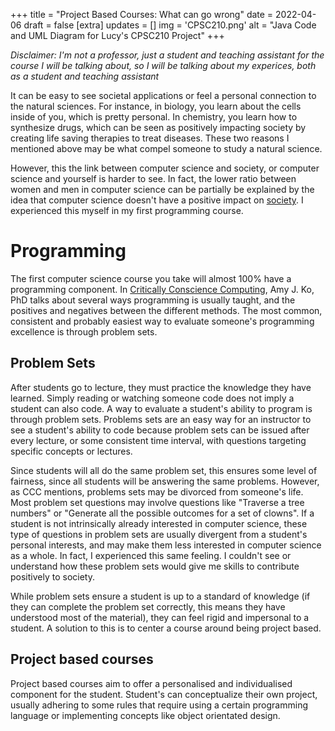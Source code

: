 +++
title = "Project Based Courses: What can go wrong"
date = 2022-04-06
draft = false
[extra]
updates = []
img = 'CPSC210.png'
alt = "Java Code and UML Diagram for Lucy's CPSC210 Project"
+++

*Disclaimer: I'm not a professor, just a student and teaching assistant for the course I will be talking about, so I will be talking about my experices, both as a student and teaching assistant*

It can be easy to see societal applications or feel a personal connection to the natural sciences. For instance, in biology, you learn about the cells inside of you, which is pretty personal. In chemistry, you learn how to synthesize drugs, which can be seen as positively impacting society by creating life saving therapies to treat diseases. These two reasons I mentioned above may be what compel someone to study a natural science. 

However, this the link between computer science and society, or computer science and yourself is harder to see. In fact, the lower ratio between women and men in computer science can be partially be explained by the idea that computer science doesn't have a positive impact on [society](TODO). I experienced this myself in my first programming course. 

# Programming
The first computer science course you take will almost 100% have a programming component. In [Critically Conscience Computing](TODO), Amy J. Ko, PhD talks about several ways programming is usually taught, and the positives and negatives between the different methods. The most common, consistent and probably easiest way to evaluate someone's programming excellence is through problem sets. 

## Problem Sets
After students go to lecture, they must practice the knowledge they have learned. Simply reading or watching someone code does not imply a student can also code. A way to evaluate a student's ability to program is through problem sets. Problems sets are an easy way for an instructor to see a student's ability to code because problem sets can be issued after every lecture, or some consistent time interval, with questions targeting specific concepts or lectures. 

Since students will all do the same problem set, this ensures some level of fairness, since all students will be answering the same problems. However, as CCC mentions, problems sets may be divorced from someone's life. Most problem set questions may involve questions like "Traverse a tree numbers" or "Generate all the possible outcomes for a set of clowns". If a student is not intrinsically already interested in computer science, these type of questions in problem sets are usually divergent from a student's personal interests, and may make them less interested in computer science as a whole. In fact, I experienced this same feeling. I couldn't see or understand how these problem sets would give me skills to contribute positively to society.

While problem sets ensure a student is up to a standard of knowledge (if they can complete the problem set correctly, this means they have understood most of the material), they can feel rigid and impersonal to a student. A solution to this is to center a course around being project based.

## Project based courses
Project based courses aim to offer a personalised and individualised component for the student. Student's can conceptualize their own project, usually adhering to some rules that require using a certain programming language or implementing concepts like object orientated design.



